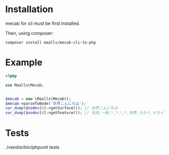 # Installation

mecab for cli must be first installed.

Then, using composer:
```
composer install maalls/mecab-cli-to-php
```

# Example

```php
<?php 

use Maalls\Mecab;


$mecab = new \Maalls\Mecab();
$mecab->parseToNode('世界こんにちは');
var_dump($nodes[0]->getSurface()); // 世界こんにちは
var_dump($nodes[0]->getFeature()); // 名詞,一般,*,*,*,*,世界,セカイ,セカイ
```

# Tests

./vendor/bin/phpunit tests